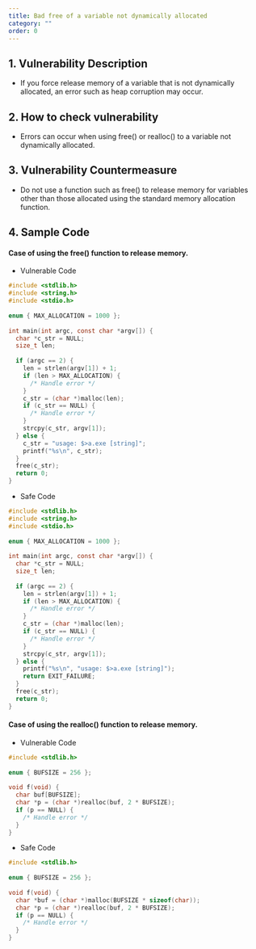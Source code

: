 ```yaml
---
title: Bad free of a variable not dynamically allocated
category: ""
order: 0
---
```


## 1. Vulnerability Description
* If you force release memory of a variable that is not dynamically allocated, an error such as heap corruption may occur.


## 2. How to check vulnerability
* Errors can occur when using free() or realloc() to a variable not dynamically allocated.


## 3. Vulnerability Countermeasure
* Do not use a function such as free() to release memory for variables other than those allocated using the standard memory allocation function.


## 4. Sample Code
#### Case of using the free() function to release memory.
* Vulnerable Code

```c
#include <stdlib.h>
#include <string.h>
#include <stdio.h>
  
enum { MAX_ALLOCATION = 1000 };
 
int main(int argc, const char *argv[]) {
  char *c_str = NULL;
  size_t len;
 
  if (argc == 2) {
    len = strlen(argv[1]) + 1;
    if (len > MAX_ALLOCATION) {
      /* Handle error */
    }
    c_str = (char *)malloc(len);
    if (c_str == NULL) {
      /* Handle error */
    }
    strcpy(c_str, argv[1]);
  } else {
    c_str = "usage: $>a.exe [string]";
    printf("%s\n", c_str);
  }
  free(c_str);
  return 0;
}
```

* Safe Code

```c
#include <stdlib.h>
#include <string.h>
#include <stdio.h>
  
enum { MAX_ALLOCATION = 1000 };
 
int main(int argc, const char *argv[]) {
  char *c_str = NULL;
  size_t len;
 
  if (argc == 2) {
    len = strlen(argv[1]) + 1;
    if (len > MAX_ALLOCATION) {
      /* Handle error */
    }
    c_str = (char *)malloc(len);
    if (c_str == NULL) {
      /* Handle error */
    }
    strcpy(c_str, argv[1]);
  } else {
    printf("%s\n", "usage: $>a.exe [string]");
    return EXIT_FAILURE;
  }
  free(c_str);
  return 0;
}
```


#### Case of using the realloc() function to release memory.
* Vulnerable Code

```c
#include <stdlib.h>
  
enum { BUFSIZE = 256 };
  
void f(void) {
  char buf[BUFSIZE];
  char *p = (char *)realloc(buf, 2 * BUFSIZE);
  if (p == NULL) {
    /* Handle error */
  }
}
```

* Safe Code

```c
#include <stdlib.h>
  
enum { BUFSIZE = 256 };
  
void f(void) {
  char *buf = (char *)malloc(BUFSIZE * sizeof(char));
  char *p = (char *)realloc(buf, 2 * BUFSIZE);
  if (p == NULL) {
    /* Handle error */
  }
}
```
